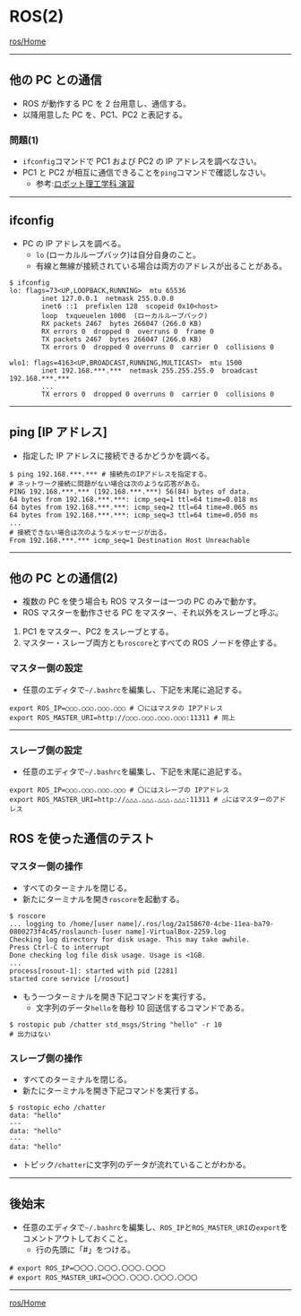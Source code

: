 # ROS(2)

[ros/Home](Home.md)

---

## 他の PC との通信

- ROS が動作する PC を 2 台用意し、通信する。
- 以降用意した PC を、PC1、PC2 と表記する。

### 問題(1)

- `ifconfig`コマンドで PC1 および PC2 の IP アドレスを調べなさい。
- PC1 と PC2 が相互に通信できることを`ping`コマンドで確認しなさい。
  - 参考:[ロボット理工学科 演習](http://robot.isc.chubu.ac.jp/?p=538)

---

## ifconfig

- PC の IP アドレスを調べる。
  - `lo` (ローカルループバック)は自分自身のこと。
  - 有線と無線が接続されている場合は両方のアドレスが出ることがある。

```shell
$ ifconfig
lo: flags=73<UP,LOOPBACK,RUNNING>  mtu 65536
        inet 127.0.0.1  netmask 255.0.0.0
        inet6 ::1  prefixlen 128  scopeid 0x10<host>
        loop  txqueuelen 1000  (ローカルループバック)
        RX packets 2467  bytes 266047 (266.0 KB)
        RX errors 0  dropped 0  overruns 0  frame 0
        TX packets 2467  bytes 266047 (266.0 KB)
        TX errors 0  dropped 0 overruns 0  carrier 0  collisions 0

wlo1: flags=4163<UP,BROADCAST,RUNNING,MULTICAST>  mtu 1500
        inet 192.168.***.***  netmask 255.255.255.0  broadcast 192.168.***.***
        ...
        TX errors 0  dropped 0 overruns 0  carrier 0  collisions 0
```

---

## ping [IP アドレス]

- 指定した IP アドレスに接続できるかどうかを調べる。

```shell
$ ping 192.168.***.*** # 接続先のIPアドレスを指定する。
# ネットワーク接続に問題がない場合は次のような応答がある。
PING 192.168.***.*** (192.168.***.***) 56(84) bytes of data.
64 bytes from 192.168.***.***: icmp_seq=1 ttl=64 time=0.018 ms
64 bytes from 192.168.***.***: icmp_seq=2 ttl=64 time=0.065 ms
64 bytes from 192.168.***.***: icmp_seq=3 ttl=64 time=0.050 ms
...
# 接続できない場合は次のようなメッセージが出る。
From 192.168.***.*** icmp_seq=1 Destination Host Unreachable
```

---

## 他の PC との通信(2)

- 複数の PC を使う場合も ROS マスターは一つの PC のみで動かす。
- ROS マスターを動作させる PC をマスター、それ以外をスレーブと呼ぶ。

1. PC1 をマスター、PC2 をスレーブとする。
2. マスター・スレーブ両方とも`roscore`とすべての ROS ノードを停止する。

### マスター側の設定

- 任意のエディタで`~/.bashrc`を編集し、下記を末尾に追記する。

```shell
export ROS_IP=○○○.○○○.○○○.○○○ # 〇にはマスタの IPアドレス
export ROS_MASTER_URI=http://○○○.○○○.○○○.○○○:11311 # 同上
```

---

### スレーブ側の設定

- 任意のエディタで`~/.bashrc`を編集し、下記を末尾に追記する。

```shell
export ROS_IP=○○○.○○○.○○○.○○○ # 〇にはスレーブの IPアドレス
export ROS_MASTER_URI=http://△△△.△△△.△△△.△△△:11311 # △にはマスターのアドレス
```

## ROS を使った通信のテスト

### マスター側の操作

- すべてのターミナルを閉じる。
- 新たにターミナルを開き`roscore`を起動する。

```shell
$ roscore
... logging to /home/[user name]/.ros/log/2a158670-4cbe-11ea-ba79-0800273f4c45/roslaunch-[user name]-VirtualBox-2259.log
Checking log directory for disk usage. This may take awhile.
Press Ctrl-C to interrupt
Done checking log file disk usage. Usage is <1GB.
...
process[rosout-1]: started with pid [2281]
started core service [/rosout]
```

- もう一つターミナルを開き下記コマンドを実行する。
  - 文字列のデータ`hello`を毎秒 10 回送信するコマンドである。

```shell
$ rostopic pub /chatter std_msgs/String "hello" -r 10
# 出力はない
```

### スレーブ側の操作

- すべてのターミナルを閉じる。
- 新たにターミナルを開き下記コマンドを実行する。

```shell
$ rostopic echo /chatter
data: "hello"
---
data: "hello"
---
data: "hello"
```

- トピック`/chatter`に文字列のデータが流れていることがわかる。

---

## 後始末

- 任意のエディタで`~/.bashrc`を編集し、`ROS_IP`と`ROS_MASTER_URI`の`export`をコメントアウトしておくこと。
  - 行の先頭に「#」をつける。

```shell
# export ROS_IP=〇〇〇.〇〇〇.〇〇〇.〇〇〇
# export ROS_MASTER_URI=〇〇〇.〇〇〇.〇〇〇.〇〇〇
```

---

[ros/Home](Home.md)
